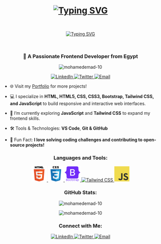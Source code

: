   <h1 align="center">
    <a href="https://git.io/typing-svg"><img src="https://readme-typing-svg.demolab.com?font=Fira+Code&weight=800&size=25&pause=1000&color=D8D0C5&center=true&width=435&lines=Hi+There!%F0%9F%91%8B;I'm+Mohamed+Emad;Front-End+Web+developer" alt="Typing SVG" /></a>
  </h1>
<br/>
  

  <p align="center">
  <a href="https://git.io/typing-svg"><img src="https://readme-typing-svg.demolab.com?font=Fira+Code&weight=900&size=30&duration=1000&pause=1000&color=26B43D&center=true&multiline=true&width=435&height=220&separator=%3C&lines=Happiness+%F0%9F%98%89%3CIs%7B%3Ca+day%3CSpent%3Ccoding();%3C%7D" alt="Typing SVG" /></a>
  </p>
  <br>
<h3 align="center">🚀 A Passionate Frontend Developer from Egypt</h3>

<p align="center">
  <img src="https://komarev.com/ghpvc/?username=mohamedemad-10&label=Profile%20views&color=0e75b6&style=flat" alt="mohamedemad-10" />
</p>

<p align="center">
  <a href="https://linkedin.com/in/mohamed-emad-76b21a318?utm_source=share&utm_campaign=share_vai&utm_content=profile&utm_medium-android_app" target="_blank">
    <img src="https://img.shields.io/badge/-LinkedIn-%230077B5?style=flat&logo=linkedin&logoColor=white&logoWidth=30" alt="LinkedIn" />
  </a>
  <a href="https://twitter.com/your-twitter-handle" target="_blank">
    <img src="https://img.shields.io/badge/-Twitter-%231DA1F2?style=flat&logo=twitter&logoColor=white&logoWidth=30" alt="Twitter" />
  </a>
  <a href="mailto:mohamedemad.front@gmail.com">
    <img src="https://img.shields.io/badge/Email-D14836?style=flat&logo=gmail&logoColor=white&logoWidth=30" alt="Email" />
  </a>
</p>


- 🌐 Visit my [Portfolio](https://protoflio-barca.vercel.app/) for more projects!

- 💻 I specialize in **HTML, HTML5, CSS, CSS3, Bootstrap, Tailwind CSS, and JavaScript** to build responsive and interactive web interfaces.

- 🌱 I’m currently exploring **JavaScript** and **Tailwind CSS** to expand my frontend skills.

- 🛠️ Tools & Technologies: **VS Code**, **Git & GitHub**

- 🎯 Fun Fact: **I love solving coding challenges and contributing to open-source projects!**

<h3 align="center">Languages and Tools:</h3>
<p align="center">
  <a href="https://developer.mozilla.org/en-US/docs/Web/HTML" target="_blank" rel="noreferrer">
    <img src="https://raw.githubusercontent.com/devicons/devicon/master/icons/html5/html5-original-wordmark.svg" alt="HTML5" width="50" height="50"/> 
  </a> 
  <a href="https://developer.mozilla.org/en-US/docs/Web/CSS" target="_blank" rel="noreferrer">
    <img src="https://raw.githubusercontent.com/devicons/devicon/master/icons/css3/css3-original-wordmark.svg" alt="CSS3" width="50" height="50"/>
  </a>
  <a href="https://getbootstrap.com" target="_blank" rel="noreferrer"> 
    <img src="https://raw.githubusercontent.com/devicons/devicon/master/icons/bootstrap/bootstrap-plain-wordmark.svg" alt="Bootstrap" width="50" height="50"/> 
  </a>
  <a href="https://tailwindcss.com/" target="_blank" rel="noreferrer">
    <img src="https://www.vectorlogo.zone/logos/tailwindcss/tailwindcss-icon.svg" alt="Tailwind CSS" width="50" height="50"/> 
  </a>
  <a href="https://developer.mozilla.org/en-US/docs/Web/JavaScript" target="_blank" rel="noreferrer">
    <img src="https://raw.githubusercontent.com/devicons/devicon/master/icons/javascript/javascript-original.svg" alt="JavaScript" width="50" height="50"/> 
  </a> 
</p>

<h3 align="center">GitHub Stats:</h3>
<p align="center">
  <img src="https://github-readme-stats.vercel.app/api/top-langs?username=mohamedemad-10&show_icons=true&locale=en&layout=compact&theme=radical" alt="mohamedemad-10" />
</p>

<p align="center">
  <img src="https://github-readme-stats.vercel.app/api?username=mohamedemad-10&show_icons=true&locale=en&theme=radical" alt="mohamedemad-10" />
</p>



<h3 align="center">Connect with Me:</h3>
<p align="center">
  <a href="https://linkedin.com/in/your-linkedin-profile" target="_blank">
    <img src="https://img.shields.io/badge/-LinkedIn-%230077B5?style=for-the-badge&logo=linkedin&logoColor=white" alt="LinkedIn" />
  </a>
  <a href="https://twitter.com/your-twitter-handle" target="_blank">
    <img src="https://img.shields.io/badge/-Twitter-%231DA1F2?style=for-the-badge&logo=twitter&logoColor=white" alt="Twitter" />
  </a>
  <a href="mailto:mohamedemad.front@gmail.com">
    <img src="https://img.shields.io/badge/Email-D14836?style=for-the-badge&logo=gmail&logoColor=white" alt="Email" />
  </a>
</p>
